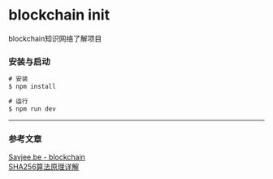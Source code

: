 
# blockchain init    
blockchain知识网络了解项目     


### 安装与启动     
```bat
# 安装
$ npm install 

# 运行
$ npm run dev   
```
___
### 参考文章
[Savjee.be - blockchain](https://www.savjee.be/2017/09/Implementing-proof-of-work-javascript-blockchain/)        
[SHA256算法原理详解](https://blog.csdn.net/u011583927/article/details/80905740)     

